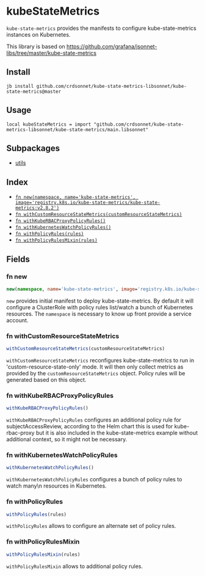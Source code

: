 # kubeStateMetrics

`kube-state-metrics` provides the manifests to configure kube-state-metrics
instances on Kubernetes.

This library is based on https://github.com/grafana/jsonnet-libs/tree/master/kube-state-metrics


## Install

```
jb install github.com/crdsonnet/kube-state-metrics-libsonnet/kube-state-metrics@master
```

## Usage

```jsonnet
local kubeStateMetrics = import "github.com/crdsonnet/kube-state-metrics-libsonnet/kube-state-metrics/main.libsonnet"
```

## Subpackages

* [utils](kubeStateMetrics/utils.md)

## Index

* [`fn new(namespace, name='kube-state-metrics', image='registry.k8s.io/kube-state-metrics/kube-state-metrics:v2.8.2')`](#fn-new)
* [`fn withCustomResourceStateMetrics(customResourceStateMetrics)`](#fn-withcustomresourcestatemetrics)
* [`fn withKubeRBACProxyPolicyRules()`](#fn-withkuberbacproxypolicyrules)
* [`fn withKubernetesWatchPolicyRules()`](#fn-withkuberneteswatchpolicyrules)
* [`fn withPolicyRules(rules)`](#fn-withpolicyrules)
* [`fn withPolicyRulesMixin(rules)`](#fn-withpolicyrulesmixin)

## Fields

### fn new

```ts
new(namespace, name='kube-state-metrics', image='registry.k8s.io/kube-state-metrics/kube-state-metrics:v2.8.2')
```

`new` provides initial manifest to deploy kube-state-metrics. By default it will
configure a ClusterRole with policy rules list/watch a bunch of Kubernetes
resources. The `namespace` is necessary to know up front provide a service account.


### fn withCustomResourceStateMetrics

```ts
withCustomResourceStateMetrics(customResourceStateMetrics)
```

`withCustomResourceStateMetrics` reconfigures kube-state-metrics to run in
'custom-resource-state-only' mode. It will then only collect metrics as provided by
the `customResourceStateMetrics` object. Policy rules will be generated based on
this object.


### fn withKubeRBACProxyPolicyRules

```ts
withKubeRBACProxyPolicyRules()
```

`withKubeRBACProxyPolicyRules` configures an additional policy rule for
subjectAccessReview, according to the Helm chart this is used for kube-rbac-proxy
but it is also included in the kube-state-metrics example without additional
context, so it might not be necessary.


### fn withKubernetesWatchPolicyRules

```ts
withKubernetesWatchPolicyRules()
```

`withKubernetesWatchPolicyRules` configures a bunch of policy rules to watch many\n
resources in Kubernetes.


### fn withPolicyRules

```ts
withPolicyRules(rules)
```

`withPolicyRules` allows to configure an alternate set of policy rules.

### fn withPolicyRulesMixin

```ts
withPolicyRulesMixin(rules)
```

`withPolicyRulesMixin` allows to additional policy rules.
